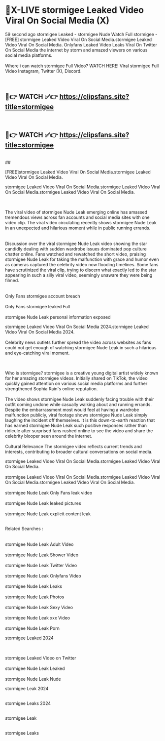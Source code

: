 # 🔴X-LIVE stormigee Leaked Video Viral On Social Media (X)<br>


59 second ago stormigee Leaked  - stormigee Nude  Watch Full stormigee - [FREE] stormigee Leaked Video Viral On Social Media.stormigee Leaked Video Viral On Social Media.   Onlyfans Leaked Video Leaks Viral On Twitter On Social Media the internet by storm and amazed viewers on various social media platforms. <br><br>
Where i can watch stormigee Full Video? WATCH HERE! Viral stormigee Full Video Instagram, Twitter (X), Discord. <br>


 <br>

##  🔴👉 WATCH ✅👉  <a href="https://clipsfans.site?title=stormigee&ref=git">https://clipsfans.site?title=stormigee</a> <br>
  <br>

##  🔴👉 WATCH ✅👉  <a href="https://clipsfans.site?title=stormigee&ref=git">https://clipsfans.site?title=stormigee</a> <br>
  <br>
  ##



[FREE]stormigee Leaked Video Viral On Social Media.stormigee Leaked Video Viral On Social Media. <br>

stormigee Leaked Video Viral On Social Media.stormigee Leaked Video Viral On Social Media.stormigee Leaked Video Viral On Social Media. <br>


  <br>

  <br>
The viral video of stormigee Nude Leak emerging online has amassed tremendous views across fan accounts and social media sites with one video clip. The viral video circulating recently shows stormigee Nude Leak in an unexpected and hilarious moment while in public running errands.<br>
<br>


<br>
Discussion over the viral stormigee Nude Leak video showing the star candidly dealing with sudden wardrobe issues dominated pop culture chatter online. Fans watched and rewatched the short video, praising stormigee Nude Leak for taking the malfunction with grace and humor even as cameras captured the celebrity video now flooding timelines. Some fans have scrutinized the viral clip, trying to discern what exactly led to the star appearing in such a silly viral video, seemingly unaware they were being filmed.<br>
<br>
<br> 
Only Fans stormigee account breach<br>
<br>
Only Fans stormigee leaked Full <br>
<br>
stormigee Nude Leak personal information exposed<br>

stormigee Leaked Video Viral On Social Media 2024.stormigee Leaked Video Viral On Social Media 2024. <br>
<br>
Celebrity news outlets further spread the video across websites as fans could not get enough of watching stormigee Nude Leak in such a hilarious and eye-catching viral moment.<br>
<br>

<br>
Who is stormigee? stormigee is a creative young digital artist widely known for her amazing stormigee videos. Initially shared on TikTok, the video quickly gained attention on various social media platforms and further strengthened Sophia Rain's online reputation.<br>
<br>
The video shows stormigee Nude Leak suddenly facing trouble with their outfit coming undone while casually walking about and running errands. Despite the embarrassment most would feel at having a wardrobe malfunction publicly, viral footage shows stormigee Nude Leak simply laughing the incident off themselves. It is this down-to-earth reaction that has earned stormigee Nude Leak such positive responses rather than ridicule after surprised fans rushed online to see the video and share the celebrity blooper seen around the internet.<br>
<br>
Cultural Relevance The stormigee video reflects current trends and interests, contributing to broader cultural conversations on social media.<br>

stormigee Leaked Video Viral On Social Media.stormigee Leaked Video Viral On Social Media.<br>
<br>
stormigee Leaked Video Viral On Social Media.stormigee Leaked Video Viral On Social Media.stormigee Leaked Video Viral On Social Media.<br>
<br>
stormigee Nude Leak Only Fans leak video<br>
<br>
stormigee Nude Leak leaked pictures<br>
<br>
stormigee Nude Leak explicit content leak<br>


<br>
Related Searches :<br>
<br>

<br>
stormigee Nude Leak Adult Video<br>
<br>
stormigee Nude Leak Shower Video<br>
<br>
stormigee Nude Leak Twitter Video<br>
<br>
stormigee Nude Leak Onlyfans Video<br>
<br>
stormigee Nude Leak Leaks<br>
<br>
stormigee Nude Leak Photos<br>

<br>
stormigee Nude Leak Sexy Video<br>
<br>
stormigee Nude Leak xxx Video<br>
<br>
stormigee Nude Leak Porn<br>

stormigee  Leaked 2024 <br> <br>
<br>

stormigee Leaked Video on Twitter <br>
<br>
stormigee Nude Leak Leaked<br>
<br>
stormigee Nude Leak Nude<br>


stormigee  Leak 2024 <br> <br>



stormigee  Leaks 2024 <br> <br>



 
stormigee  Leak<br> <br>



stormigee  Leaks<br> <br>





</p>




 



</p>










